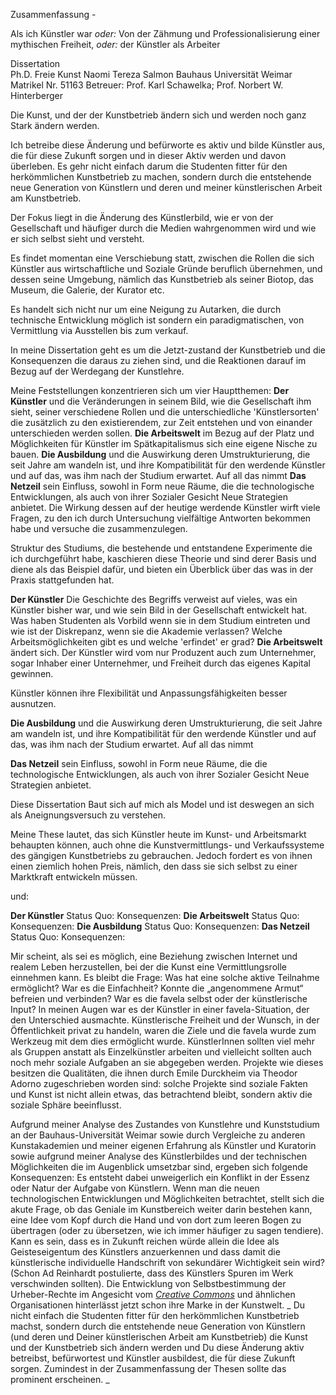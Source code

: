 Zusammenfassung - 

Als ich Künstler war *oder:* Von der Zähmung und Professionalisierung einer mythischen Freiheit, *oder:*  der Künstler als Arbeiter 

Dissertation  
Ph.D. Freie Kunst
Naomi Tereza Salmon
Bauhaus Universität Weimar
Matrikel Nr. 51163
Betreuer: Prof. Karl Schawelka; Prof. Norbert W. Hinterberger

Die Kunst, und der der Kunstbetrieb ändern sich und werden noch ganz Stark ändern werden. 

Ich betreibe diese Änderung und befürworte es aktiv und bilde Künstler aus, die für diese Zukunft sorgen und in dieser Aktiv werden und davon überleben.
Es gehr nicht einfach darum die Studenten fitter für den herkömmlichen Kunstbetrieb zu machen, sondern durch die entstehende neue Generation von Künstlern 
und deren und meiner künstlerischen Arbeit am Kunstbetrieb. 

Der Fokus liegt in die Änderung des Künstlerbild, wie er von der Gesellschaft und häufiger durch die Medien wahrgenommen wird und wie er sich selbst sieht und versteht.

Es findet momentan eine Verschiebung statt, zwischen die Rollen die sich Künstler aus wirtschaftliche und Soziale Gründe beruflich übernehmen, und dessen seine Umgebung, 
nämlich das Kunstbetrieb als seiner Biotop, das Museum, die Galerie, der Kurator etc.

Es handelt sich nicht nur um eine Neigung zu Autarken, die durch technische Entwicklung möglich ist sondern ein paradigmatischen, von Vermittlung via Ausstellen bis zum verkauf.

In meine Dissertation geht es um die Jetzt-zustand der Kunstbetrieb und die Konsequenzen die daraus zu ziehen sind, und die Reaktionen darauf im Bezug auf der Werdegang der Kunstlehre.

Meine Feststellungen konzentrieren sich um vier Hauptthemen: **Der Künstler** und die Veränderungen in seinem Bild, wie die Gesellschaft ihm sieht, seiner verschiedene 
Rollen und die unterschiedliche 'Künstlersorten' die zusätzlich zu den existierendem, zur Zeit entstehen und von einander unterschieden werden sollen. **Die Arbeitswelt** 
im Bezug auf der Platz und Möglichkeiten für Künstler im Spätkapitalismus sich eine eigene Nische zu bauen. **Die Ausbildung** und die Auswirkung deren Umstrukturierung, 
die seit Jahre am wandeln ist, und ihre Kompatibilität für den werdende Künstler und auf das, was ihm nach der Studium erwartet. Auf all das nimmt **Das Netzeil** sein 
Einfluss, sowohl in Form neue Räume, die die technologische Entwicklungen, als auch von ihrer Sozialer Gesicht Neue Strategien anbietet. Die Wirkung dessen auf der 
heutige werdende Künstler wirft viele Fragen, zu den ich durch Untersuchung vielfältige Antworten bekommen habe und versuche die zusammenzulegen.

Struktur des Studiums, die bestehende und entstandene Experimente die ich durchgeführt habe, kaschieren diese Theorie und sind derer Basis und diene als das Beispiel dafür,
und bieten ein Überblick über das was in der Praxis stattgefunden hat.


**Der Künstler** 
Die Geschichte des Begriffs verweist auf vieles, was ein Künstler bisher war, und wie sein Bild in der Gesellschaft entwickelt hat. Was haben Studenten als Vorbild wenn 
sie in dem Studium eintreten und wie ist der Diskrepanz, wenn sie die Akademie verlassen? Welche Arbeitsmöglichkeiten gibt es und welche 'erfindet' er grad?
**Die Arbeitswelt** ändert sich. Der Künstler wird vom nur Produzent auch zum Unternehmer, sogar Inhaber einer Unternehmer, und Freiheit durch das eigenes Kapital gewinnen.

Künstler können ihre Flexibilität und Anpassungsfähigkeiten besser ausnutzen. 


**Die Ausbildung** und die Auswirkung deren Umstrukturierung, 
die seit Jahre am wandeln ist, und ihre Kompatibilität für den werdende Künstler und auf das, was ihm nach der Studium erwartet. Auf all das nimmt 

**Das Netzeil** sein 
Einfluss, sowohl in Form neue Räume, die die technologische Entwicklungen, als auch von ihrer Sozialer Gesicht Neue Strategien anbietet.

Diese Dissertation Baut sich auf mich als Model und ist deswegen an sich als Aneignungsversuch zu verstehen. 

Meine These lautet, das sich Künstler heute im Kunst- und Arbeitsmarkt behaupten können, auch ohne die Kunstvermittlungs- und Verkaufssysteme des gängigen Kunstbetriebs 
zu gebrauchen. Jedoch fordert es von ihnen einen ziemlich hohen Preis, nämlich, den dass sie sich selbst zu einer Marktkraft entwickeln müssen.

und:


**Der Künstler** 
Status Quo:
Konsequenzen:
**Die Arbeitswelt**
Status Quo:
Konsequenzen:
**Die Ausbildung**
Status Quo:
Konsequenzen:
**Das Netzeil**
Status Quo:
Konsequenzen:

Mir scheint, als sei es möglich, eine Beziehung zwischen Internet und realem Leben herzustellen, bei der die Kunst eine Vermittlungsrolle einnehmen kann. Es bleibt die Frage: 
Was hat eine solche aktive Teilnahme ermöglicht? War es die Einfachheit? Konnte die „angenommene Armut“ befreien und verbinden? War es die favela selbst oder der künstlerische 
Input? In meinen Augen war es der Künstler in einer favela-Situation, der den Unterschied ausmachte. Künstlerische Freiheit und der Wunsch, in der Öffentlichkeit privat zu 
handeln, waren die Ziele und die favela wurde zum Werkzeug mit dem dies ermöglicht wurde. KünstlerInnen sollten viel mehr als Gruppen anstatt als Einzelkünstler arbeiten und 
vielleicht sollten auch noch mehr soziale Aufgaben an sie abgegeben werden. Projekte wie dieses besitzen die Qualitäten, die ihnen durch Emile Durckheim via Theodor Adorno 
zugeschrieben worden sind: solche Projekte sind soziale Fakten und Kunst ist nicht allein etwas, das betrachtend bleibt, sondern aktiv die soziale Sphäre beeinflusst.


Aufgrund meiner Analyse des Zustandes von Kunstlehre und Kunststudium an der Bauhaus-Universität Weimar sowie durch Vergleiche zu anderen 
Kunstakademien und meiner eigenen Erfahrung als Künstler und Kuratorin sowie aufgrund meiner Analyse des Künstlerbildes und der technischen 
Möglichkeiten die im Augenblick umsetzbar sind, ergeben sich folgende Konsequenzen: Es entsteht dabei unweigerlich ein Konflikt in der Essenz 
oder Natur der Aufgabe von Künstlern. Wenn man die neuen technologischen Entwicklungen und Möglichkeiten betrachtet, stellt sich die akute 
Frage, ob das Geniale im Kunstbereich weiter darin bestehen kann, eine Idee vom Kopf durch die Hand und von dort zum leeren Bogen zu übertragen 
(oder zu übersetzen, wie ich immer häufiger zu sagen tendiere). Kann es sein, dass es in Zukunft reichen würde allein die Idee als Geisteseigentum 
des Künstlers anzuerkennen und dass damit die künstlerische individuelle Handschrift von sekundärer Wichtigkeit sein wird? (Schon Ad Reinhardt 
postulierte, dass des Künstlers Spuren im Werk verschwinden sollten). Die Entwicklung von Selbstbestimmung der Urheber-Rechte im Angesicht vom 
[*Creative Commons*](http://creativecommons.org) und ähnlichen Organisationen hinterlässt jetzt schon ihre Marke in der Kunstwelt.
_
Du nicht einfach die Studenten fitter für den herkömmlichen Kunstbetrieb machst, sondern durch die entstehende neue Generation von Künstlern 
(und deren und Deiner künstlerischen Arbeit am Kunstbetrieb) die Kunst und der Kunstbetrieb sich ändern werden und Du diese Änderung aktiv betreibst, 
befürwortest und Künstler ausbildest, die für diese Zukunft sorgen.
Zumindest in der Zusammenfassung der Thesen sollte das prominent erscheinen.
_